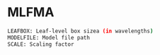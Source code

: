 # MLFMA

```bash
LEAFBOX: Leaf-level box sizea (in wavelengths)
MODELFILE: Model file path
SCALE: Scaling factor
```
